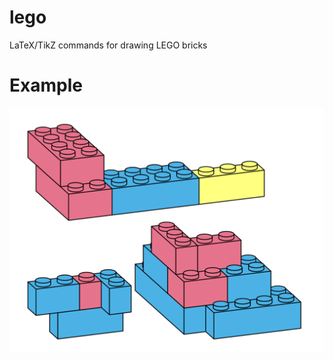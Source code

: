 # lego
LaTeX/TikZ commands for drawing LEGO bricks

# Example
![Example render of lego bricks using LaTeX/TikZ](example.png)
